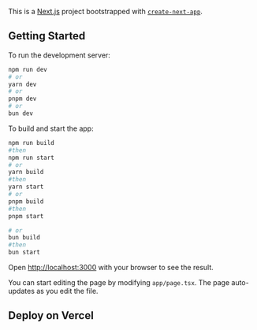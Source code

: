 This is a [Next.js](https://nextjs.org/) project bootstrapped with [`create-next-app`](https://github.com/vercel/next.js/tree/canary/packages/create-next-app).

## Getting Started

To run the development server:

```bash
npm run dev
# or
yarn dev
# or
pnpm dev
# or
bun dev
```

To build and start the app:

```bash
npm run build
#then
npm run start
# or
yarn build
#then
yarn start
# or
pnpm build
#then
pnpm start

# or
bun build
#then
bun start

```

Open [http://localhost:3000](http://localhost:3000) with your browser to see the result.

You can start editing the page by modifying `app/page.tsx`. The page auto-updates as you edit the file.

## Deploy on Vercel
